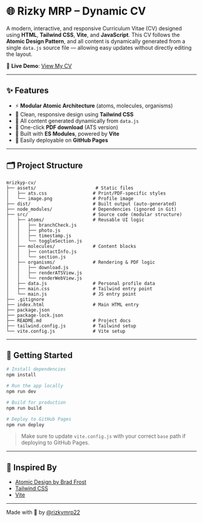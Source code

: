 # 🌐 Rizky MRP – Dynamic CV

A modern, interactive, and responsive Curriculum Vitae (CV) designed using **HTML**, **Tailwind CSS**, **Vite**, and **JavaScript**. This CV follows the **Atomic Design Pattern**, and all content is dynamically generated from a single `data.js` source file — allowing easy updates without directly editing the layout.

🔗 **Live Demo**: [View My CV](https://rizkymrp22.github.io/mrizkyp-cv)

---

## ✨ Features

- ⚡ **Modular Atomic Architecture** (atoms, molecules, organisms)
- 🎨 Clean, responsive design using **Tailwind CSS**
- 🔄 All content generated dynamically from `data.js`
- 💾 One-click **PDF download** (ATS version)
- 🧠 Built with **ES Modules**, powered by **Vite**
- 🚀 Easily deployable on **GitHub Pages**

---

## 🗂️ Project Structure

```
mrizkyp-cv/
├── assets/                      # Static files
│   ├── ats.css                 # Print/PDF-specific styles
│   └── image.png               # Profile image
├── dist/                       # Built output (auto-generated)
├── node_modules/               # Dependencies (ignored in Git)
├── src/                        # Source code (modular structure)
│   ├── atoms/                  # Reusable UI logic
│   │   ├── branchCheck.js
│   │   ├── photo.js
│   │   ├── timestamp.js
│   │   └── toggleSection.js
│   ├── molecules/              # Content blocks
│   │   ├── contactInfo.js
│   │   └── section.js
│   ├── organisms/              # Rendering & PDF logic
│   │   ├── download.js
│   │   ├── renderATSView.js
│   │   └── renderWebView.js
│   ├── data.js                 # Personal profile data
│   ├── main.css                # Tailwind entry point
│   └── main.js                 # JS entry point
├── .gitignore
├── index.html                  # Main HTML entry
├── package.json
├── package-lock.json
├── README.md                   # Project docs
├── tailwind.config.js          # Tailwind setup
└── vite.config.js              # Vite setup
```

---

## 🚀 Getting Started

```bash
# Install dependencies
npm install

# Run the app locally
npm run dev

# Build for production
npm run build

# Deploy to GitHub Pages
npm run deploy
```

> Make sure to update `vite.config.js` with your correct `base` path if deploying to GitHub Pages.

---

## 🧩 Inspired By
- [Atomic Design by Brad Frost](https://bradfrost.com/blog/post/atomic-web-design/)
- [Tailwind CSS](https://tailwindcss.com/)
- [Vite](https://vitejs.dev/)

---

Made with 💙 by [@rizkymrp22](https://github.com/rizkymrp22)